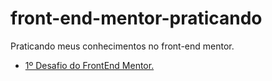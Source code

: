 # front-end-mentor-praticando
Praticando meus conhecimentos no front-end mentor.

* [1º Desafio do FrontEnd Mentor.](https://nicolas-felsi.github.io/front-end-mentor-praticando/results-summary-component/)